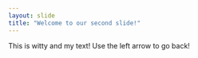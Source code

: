 ```yaml
---
layout: slide
title: "Welcome to our second slide!"
---
```

This is witty and my text!
Use the left arrow to go back!
